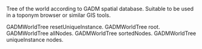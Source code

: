 Tree of the world according to GADM spatial database. Suitable to be used in a toponym browser or similar GIS tools.

GADMWorldTree resetUniqueInstance.
GADMWorldTree root.
GADMWorldTree allNodes.
GADMWorldTree sortedNodes.
GADMWorldTree uniqueInstance nodes.
